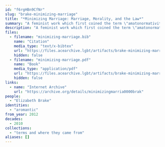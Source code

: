 ```yaml
---
id: "f6rgHBn9CfNr"
slug: "brake-minimizing-marriage"
title: "*Minimizing Marriage: Marriage, Morality, and the Law*"
summary: "A feminist work which first coined the term \"amatonormativity\""
description: "A feminist work which first coined the term \"amatonormativity,\" a concept that is pervasive in aromantic discourse"
files:
  - filename: "minimizing-marriage.bib"
    name: "Citation"
    media_type: "text/x-bibtex"
    url: "https://files.acearchive.lgbt/artifacts/brake-minimizing-marriage/minimizing-marriage.bib"
    hidden: false
  - filename: "minimizing-marriage.pdf"
    name: "Book"
    media_type: "application/pdf"
    url: "https://files.acearchive.lgbt/artifacts/brake-minimizing-marriage/minimizing-marriage.pdf"
    hidden: false
links:
  - name: "Internet Archive"
    url: "https://archive.org/details/minimizingmarria0000brak"
people:
  - "Elizabeth Brake"
identities:
  - "aromantic"
from_year: 2012
decades:
  - 2010
collections:
  - "terms and where they came from"
aliases: []
---
```

